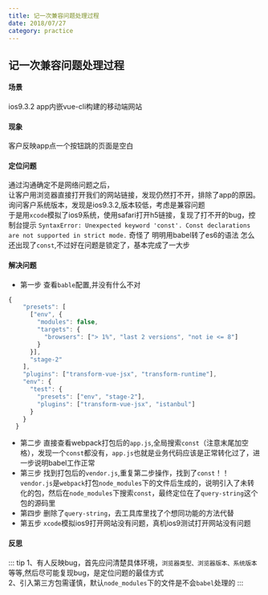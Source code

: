 ```yaml
---
title: 记一次兼容问题处理过程
date: 2018/07/27
category: practice
---
```


## 记一次兼容问题处理过程
#### 场景
ios9.3.2 app内嵌vue-cli构建的移动端网站
#### 现象
客户反映app点一个按钮跳的页面是空白
#### 定位问题
通过沟通确定不是网络问题之后，  
让客户用浏览器直接打开我们的网站链接，发现仍然打不开，排除了app的原因。  
询问客户系统版本，发现是ios9.3.2,版本较低，考虑是兼容问题  
于是用`xcode`模拟了ios9系统，使用safari打开h5链接，复现了打不开的bug，控制台提示 
`SyntaxError: Unexpected keyword 'const'. Const declarations are not supported in strict mode.`
奇怪了 明明用babel转了es6的语法  怎么还出现了`const`,不过好在问题是锁定了，基本完成了一大步
#### 解决问题
- 第一步  查看`bable`配置,并没有什么不对
```javascript
{
    "presets": [
      ["env", {
        "modules": false,
        "targets": {
          "browsers": ["> 1%", "last 2 versions", "not ie <= 8"]
        }
      }],
      "stage-2"
    ],
    "plugins": ["transform-vue-jsx", "transform-runtime"],
    "env": {
      "test": {
        "presets": ["env", "stage-2"],
        "plugins": ["transform-vue-jsx", "istanbul"]
      }
    }
  }
```
- 第二步  直接查看webpack打包后的`app.js`,全局搜索`const`（注意末尾加空格），发现一个`const`都没有，`app.js`也就是业务代码应该是正常转化过了，进一步说明babel工作正常
- 第三步 找到打包后的`vendor.js`,重复第二步操作，找到了`const`！！`vendor.js`是`webpack`打包`node_modules`下的文件后生成的，说明引入了未转化的包，然后在`node_modules`下搜索`const`，最终定位在了`query-string`这个包的源码里
- 第四步 删除了`query-string`，去工具库里找了个想同功能的方法代替
- 第五步 `xcode`模拟ios9打开网站没有问题，真机ios9测试打开网站没有问题

#### 反思

::: tip
1、有人反映bug，首先应问清楚具体环境，`浏览器类型、浏览器版本、系统版本`等等,然后尽可能复现bug，是定位问题的最佳方式  
2、引入第三方包需谨慎，默认`node_modules`下的文件是不会`babel`处理的
:::










